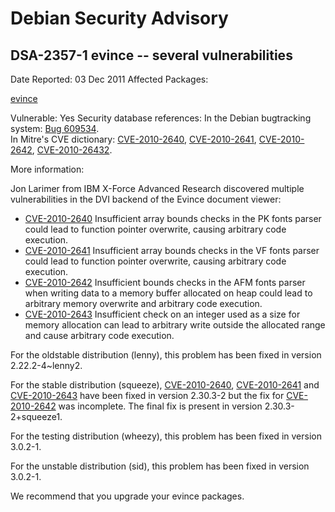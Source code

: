 
Debian Security Advisory
========================


DSA-2357-1 evince -- several vulnerabilities
--------------------------------------------



Date Reported:
03 Dec 2011
Affected Packages:

[evince](https://packages.debian.org/src:evince)

Vulnerable:
Yes
Security database references:
In the Debian bugtracking system: [Bug 609534](https://bugs.debian.org/cgi-bin/bugreport.cgi?bug=609534).  
In Mitre's CVE dictionary: [CVE-2010-2640](https://security-tracker.debian.org/tracker/CVE-2010-2640), [CVE-2010-2641](https://security-tracker.debian.org/tracker/CVE-2010-2641), [CVE-2010-2642](https://security-tracker.debian.org/tracker/CVE-2010-2642), [CVE-2010-26432](https://security-tracker.debian.org/tracker/CVE-2010-26432).  

More information:

Jon Larimer from IBM X-Force Advanced Research discovered multiple
vulnerabilities in the DVI backend of the Evince document viewer:


* [CVE-2010-2640](https://security-tracker.debian.org/tracker/CVE-2010-2640)
Insufficient array bounds checks in the PK fonts parser could lead
 to function pointer overwrite, causing arbitrary code execution.
* [CVE-2010-2641](https://security-tracker.debian.org/tracker/CVE-2010-2641)
Insufficient array bounds checks in the VF fonts parser could lead
 to function pointer overwrite, causing arbitrary code execution.
* [CVE-2010-2642](https://security-tracker.debian.org/tracker/CVE-2010-2642)
Insufficient bounds checks in the AFM fonts parser when writing
 data to a memory buffer allocated on heap could lead to arbitrary
 memory overwrite and arbitrary code execution.
* [CVE-2010-2643](https://security-tracker.debian.org/tracker/CVE-2010-2643)
Insufficient check on an integer used as a size for memory
 allocation can lead to arbitrary write outside the allocated range
 and cause arbitrary code execution.


For the oldstable distribution (lenny), this problem has been fixed in
version 2.22.2-4~lenny2.


For the stable distribution (squeeze), [CVE-2010-2640](https://security-tracker.debian.org/tracker/CVE-2010-2640), [CVE-2010-2641](https://security-tracker.debian.org/tracker/CVE-2010-2641)
and [CVE-2010-2643](https://security-tracker.debian.org/tracker/CVE-2010-2643) have been fixed in version 2.30.3-2 but the fix for
[CVE-2010-2642](https://security-tracker.debian.org/tracker/CVE-2010-2642) was incomplete. The final fix is present in version
2.30.3-2+squeeze1.


For the testing distribution (wheezy), this problem has been fixed in
version 3.0.2-1.


For the unstable distribution (sid), this problem has been fixed in
version 3.0.2-1.


We recommend that you upgrade your evince packages.






